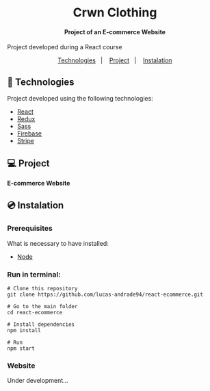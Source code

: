 <h1 align="center">
    Crwn Clothing
</h1>

<h4 align="center">
  	Project of an E-commerce Website
</h4>

<p>Project developed during a React course</p>

<p align="center">
	<a href="#-technologies">Technologies</a>&nbsp;&nbsp;&nbsp;|&nbsp;&nbsp;&nbsp;
	<a href="#-project">Project</a>&nbsp;&nbsp;&nbsp;|&nbsp;&nbsp;&nbsp;
	<a href="#-instalation">Instalation</a>
</p>


## 🤖 Technologies
Project developed using the following technologies:

- [React](https://reactjs.org/)
- [Redux](https://redux.js.org/)
- [Sass](https://sass-lang.com/)
- [Firebase](https://firebase.google.com/)
- [Stripe](https://stripe.com/en-ca)


## 💻 Project
**E-commerce Website**


## 💿 Instalation
### Prerequisites
What is necessary to have installed:
- [Node](https://nodejs.org/en/download/)


### Run in terminal:
```
# Clone this repository
git clone https://github.com/lucas-andrade94/react-ecommerce.git

# Go to the main folder
cd react-ecommerce

# Install dependencies
npm install

# Run
npm start
```


### Website
Under development...
